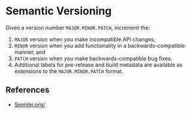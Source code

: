 # Semantic Versioning

Given a version number `MAJOR.MINOR.PATCH`, increment the:

1. `MAJOR` version when you make incompatible API changes,
1. `MINOR` version when you add functionality in a backwards-compatible manner, and
1. `PATCH` version when you make backwards-compatible bug fixes.
1. Additional labels for pre-release and build metadata are available as extensions to the `MAJOR.MINOR.PATCH` format.


## References

* [SemVer.org/](http://semver.org/)
